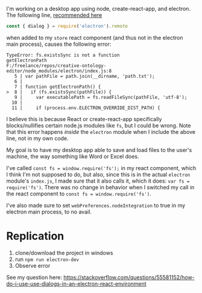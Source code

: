 I'm working on a desktop app using node, create-react-app, and electron. The following line, [recommended here](https://electronjs.org/docs/api/dialog) 

```javascript
const { dialog } = require('electron').remote
```

when added to my `store` react component (and thus not in the electron main process), causes the following error:

```
TypeError: fs.existsSync is not a function
getElectronPath
F:/freelance/repos/creative-ontology-editor/node_modules/electron/index.js:8
   5 | var pathFile = path.join(__dirname, 'path.txt');
   6 | 
   7 | function getElectronPath() {
>  8 |   if (fs.existsSync(pathFile)) {
   9 |     var executablePath = fs.readFileSync(pathFile, 'utf-8');
  10 | 
  11 |     if (process.env.ELECTRON_OVERRIDE_DIST_PATH) {
```

I believe this is because React or create-react-app specifically blocks/nullifies certain node.js modules like `fs`, but I could be wrong. Note that this error happens *inside* the `electron` module when I include the above line, not in my own code.

My goal is to have my desktop app able to save and load files to the user's machine, the way something like Word or Excel does.

I've called `const fs = window.require('fs');` in my react component, which I think I'm not supposed to do, but also, since this is in the actual `electron` module's `index.js`, I made sure that it also calls it, which it does: `var fs = require('fs')`. There was no change in behavior when I switched my call in the react component to `const fs = window.require('fs')`.

I've also made sure to set `webPreferences.nodeIntegration` to true in my electron main process, to no avail.

# Replication

1. clone/download the project in windows
2. run `npm run electron-dev`
3. Observe error

See my question here: https://stackoverflow.com/questions/55581152/how-do-i-use-use-dialogs-in-an-electron-react-environment